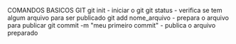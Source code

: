 COMANDOS BASICOS GIT
git init - iniciar o git
git status - verifica se tem algum arquivo para ser publicado
git add nome_arquivo - prepara o arquivo para publicar
git commit -m "meu primeiro commit" - publica o arquivo preparado
